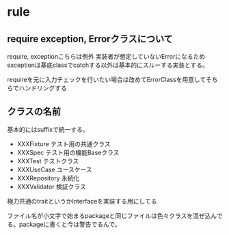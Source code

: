 # rule

## require exception, Errorクラスについて

require, exceptionこちらは例外 実装者が想定していないErrorになるため
exceptionは基底classでcatchする以外は基本的にスルーする実装とする。

requireを元に入力チェックを行いたい場合は改めてErrorClassを用意してそちらでハンドリングする


## クラスの名前

基本的にはsuffixで統一する。
- XXXFixture テスト用の共通クラス
- XXXSpec テスト用の機能Baseクラス
- XXXTest テストクラス
- XXXUseCase ユースケース
- XXXRepository 永続化
- XXXValidator 検証クラス

極力共通のtraitというかInterfaceを実装する用にしてる

ファイル名が小文字で始まるpackageと同じファイルは色々クラスを混ぜ込んでる。packageに書くと今は警告でるんで。

